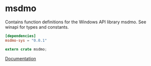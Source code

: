 # msdmo #
Contains function definitions for the Windows API library msdmo. See winapi for types and constants.

```toml
[dependencies]
msdmo-sys = "0.0.1"
```

```rust
extern crate msdmo;
```

[Documentation](https://retep998.github.io/doc/winapi/msdmo/)
